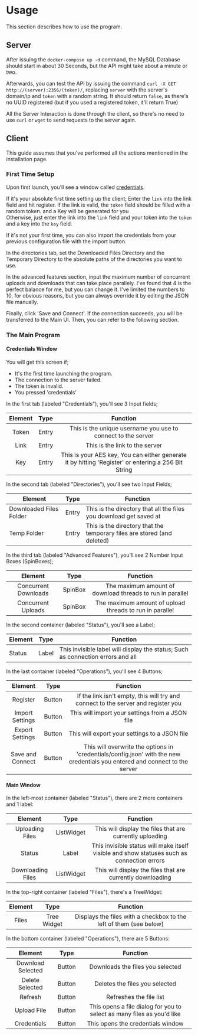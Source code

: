 # Usage
This section describes how to use the program.

## Server
After issuing the `docker-compose up -d` command, the MySQL Database should start in about 30 Seconds, but the
API might take about a minute or two.

Afterwards, you can test the API by issuing the command `curl -X GET http://(server):2356/(token)/`, replacing
`server` with the server's domain/ip and `token` with a random string. It should return `false`, as there's no
UUID registered (but if you used a registered token, it'll return True)

All the Server Interaction is done through the client, so there's no need to use `curl` or `wget` to
send requests to the server again.

## Client
This guide assumes that you've performed all the actions mentioned in the installation page.

### First Time Setup
Upon first launch, you'll see a window called [credentials](#credentials-window).

If it's your absolute first time setting up the client; Enter the `link` into the link field and hit
register. If the link is valid, the `token` field should be filled with a random token. and a Key will be generated for you<br>
Otherwise, just enter the link into the `link` field and your token into the `token` and a key into the `key` field.

If it's not your first time, you can also import the credentials from your previous configuration file with the import
button.

In the directories tab, set the Downloaded Files Directory and the Temporary Directory to the absolute paths of the 
directories you want to use.

In the advanced features section, input the maximum number of concurrent uploads and downloads that
can take place parallely. I've found that 4 is the perfect balance for me, but you can change it. I've limited the
numbers to 10, for obvious reasons, but you can always override it by editing the JSON file manually.

Finally, click 'Save and Connect'. If the connection succeeds, you will be transferred to the Main UI. Then,
you can refer to the following section.
    
### The Main Program

#### Credentials Window
You will get this screen if;

* It's the first time launching the program.
* The connection to the server failed.
* The token is invalid.
* You pressed 'credentials'

In the first tab (labeled "Credentials"), you'll see 3 Input fields;

| Element | Type  |                                              Function                                               |
|:-------:|:-----:|:---------------------------------------------------------------------------------------------------:|
|  Token  | Entry |                    This is the unique username you use to connect to the server                     |
|  Link   | Entry |                                   This is the link to the server                                    |
|   Key   | Entry | This is your AES key, You can either generate it by hitting 'Register' or entering a 256 Bit String |

In the second tab (labeled "Directories"), you'll see two Input Fields;

| Element                 | Type  | Function                                                                |
|-------------------------|-------|-------------------------------------------------------------------------|
| Downloaded Files Folder | Entry | This is the directory that all the files you download get saved at      |
| Temp Folder             | Entry | This is the directory that the temporary files are stored (and deleted) |

In the third tab (labeled "Advanced Features"), you'll see 2 Number Input Boxes (SpinBoxes);

|       Element        |  Type   |                         Function                          |
|:--------------------:|:-------:|:---------------------------------------------------------:|
| Concurrent Downloads | SpinBox | The maximum amount of download threads to run in parallel |
|  Concurrent Uploads  | SpinBox |  The maximum amount of upload threads to run in parallel  |

In the second container (labeled "Status"), you'll see a Label;

| Element | Type  | Function                                                                        |
|---------|-------|---------------------------------------------------------------------------------|
| Status  | Label | This invisible label will display the status; Such as connection errors and all |


In the last container (labeled "Operations"), you'll see 4 Buttons;

|     Element      |  Type  |                                                          Function                                                           |
|:----------------:|:------:|:---------------------------------------------------------------------------------------------------------------------------:|
|     Register     | Button |                      If the link isn't empty, this will try and connect to the server and register you                      |
| Import Settings  | Button |                                       This will import your settings from a JSON file                                       |
| Export Settings  | Button |                                        This will export your settings to a JSON file                                        |
| Save and Connect | Button | This will overwrite the options in 'credentials/config.json' with the new credentials you entered and connect to the server |


#### Main Window
In the left-most container (labeled "Status"), there are 2 more containers and 1 label:

|      Element      |    Type    |                                          Function                                          |
|:-----------------:|:----------:|:------------------------------------------------------------------------------------------:|
|  Uploading Files  | ListWidget |                  This will display the files that are currently uploading                  |
|      Status       |   Label    | This invisible status will make itself visible and show statuses such as connection errors |
| Downloading Files | ListWidget |                 This will display the files that are currently downloading                 |

In the top-right container (labeled "Files"), there's a TreeWidget:

| Element |    Type     |                              Function                              |
|:-------:|:-----------:|:------------------------------------------------------------------:|
|  Files  | Tree Widget | Displays the files with a checkbox to the left of them (see below) |


In the bottom container (labeled "Operations"), there are 5 Buttons:

|      Element      | Type   |                                Function                                |
|:-----------------:|--------|:----------------------------------------------------------------------:|
| Download Selected | Button |                    Downloads the files you selected                    |
|  Delete Selected  | Button |                     Deletes the files you selected                     |
|      Refresh      | Button |                         Refreshes the file list                        |
|    Upload File    | Button | This opens a file dialog for you to select as many files as you'd like |
|    Credentials    | Button |                    This opens the credentials window                   |
